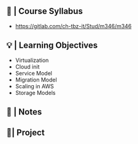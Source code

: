 
## 🚩 |  Course Syllabus
- https://gitlab.com/ch-tbz-it/Stud/m346/m346

## 💡 |  Learning Objectives
- Virtualization
- Cloud init
- Service Model
- Migration Model
- Scaling in AWS
- Storage Models

## 📓 | Notes


## 📍| Project

